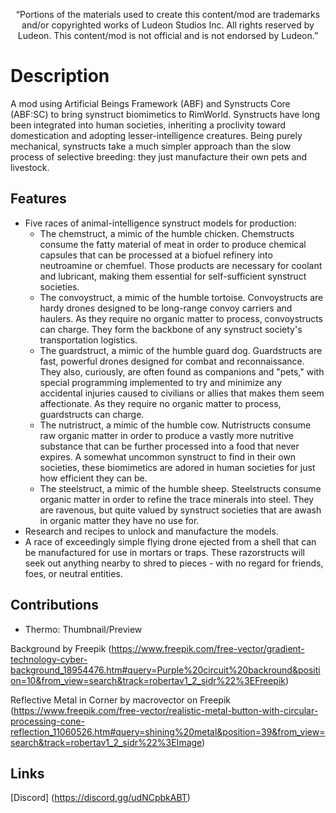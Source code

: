 <p align="center">
	“Portions of the materials used to create this content/mod are trademarks and/or copyrighted works of Ludeon Studios Inc. All rights reserved by Ludeon. This content/mod is not official and is not endorsed by Ludeon.”
</p>

# Description
A mod using Artificial Beings Framework (ABF) and Synstructs Core (ABF:SC) to bring synstruct biomimetics to RimWorld. Synstructs have long been integrated into human societies, inheriting a proclivity toward domestication and adopting lesser-intelligence creatures. Being purely mechanical, synstructs take a much simpler approach than the slow process of selective breeding: they just manufacture their own pets and livestock.


## Features
* Five races of animal-intelligence synstruct models for production:
    * The chemstruct, a mimic of the humble chicken. Chemstructs consume the fatty material of meat in order to produce chemical capsules that can be processed at a biofuel refinery into neutroamine or chemfuel. Those products are necessary for coolant and lubricant, making them essential for self-sufficient synstruct societies.
    * The convoystruct, a mimic of the humble tortoise. Convoystructs are hardy drones designed to be long-range convoy carriers and haulers. As they require no organic matter to process, convoystructs can charge. They form the backbone of any synstruct society's transportation logistics.
    * The guardstruct, a mimic of the humble guard dog. Guardstructs are fast, powerful drones designed for combat and reconnaissance. They also, curiously, are often found as companions and "pets," with special programming implemented to try and minimize any accidental injuries caused to civilians or allies that makes them seem affectionate. As they require no organic matter to process, guardstructs can charge.
    * The nutristruct, a mimic of the humble cow. Nutristructs consume raw organic matter in order to produce a vastly more nutritive substance that can be further processed into a food that never expires. A somewhat uncommon synstruct to find in their own societies, these biomimetics are adored in human societies for just how efficient they can be.
    * The steelstruct, a mimic of the humble sheep. Steelstructs consume organic matter in order to refine the trace minerals into steel. They are ravenous, but quite valued by synstruct societies that are awash in organic matter they have no use for.
* Research and recipes to unlock and manufacture the models.
* A race of exceedingly simple flying drone ejected from a shell that can be manufactured for use in mortars or traps. These razorstructs will seek out anything nearby to shred to pieces - with no regard for friends, foes, or neutral entities.


## Contributions
* Thermo: Thumbnail/Preview

Background by Freepik
(https://www.freepik.com/free-vector/gradient-technology-cyber-background_18954476.htm#query=Purple%20circuit%20backround&position=10&from_view=search&track=robertav1_2_sidr%22%3EFreepik)

Reflective Metal in Corner by macrovector on Freepik
(https://www.freepik.com/free-vector/realistic-metal-button-with-circular-processing-cone-reflection_11060526.htm#query=shining%20metal&position=39&from_view=search&track=robertav1_2_sidr%22%3EImage)

## Links
[Discord] (https://discord.gg/udNCpbkABT)
